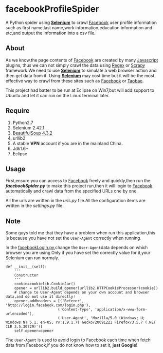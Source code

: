 # facebookProfileSpider

A Python spider using **[Selenium](http://www.seleniumhq.org/)** to crawl [Facebook](http://www.facebook.com) user profile information such as first name,last name,work information,education information and etc,and output the information into a csv file.

## About
As we know,the page contents of [Facebook](http://www.facebook.com) are created by many [Javascript](http://www.w3schools.com/js/) plugins, thus we can not simply crawl the data using [Regex](http://www.regexr.com/) or [Scrapy](http://scrapy.org/) framework.We need to use **[Selenium](http://www.seleniumhq.org/)** to simulate a web browser action and then get data from it. Using **[Selenium](http://www.seleniumhq.org/)** may cost time but it will be the most effective way to crawl from these sites such as [Facebook](http://www.facebook.com) or [Taobao](http://www.taobao.com).

This project had batter to be run at Eclipse on Win7,but will add support to Ubuntu and let it can run on the Linux terminal later.

## Require
1. Python2.7
2. Selenium 2.42.1
3. [BeautifulSoup 4.3.2](http://www.crummy.com/software/BeautifulSoup) 
4. urllib2
5. A stable **VPN** account if you are in the mainland China.
6. Jdk1.6+
7. Eclipse

## Usage
First,ensure you can access to [Facebook](http://www.facebook.com) freely and quickly,then run the ***facebookSpider.py*** to make this project run,then it will login to [Facebook](http://www.facebook.com) automatically and crawl data from the specified URLs one by one.

All the urls are written in the *urls.py* file.All the configuration items are written in the *settings.py* file.

## Note

Some guys told me that they have a problem when run this application,this is because you have not set the `User-Agent` correctly when running.

In the [facebookLogin.py](https://github.com/lucumt/facebookProfileSpider/blob/master/fpspider/src/facebookLogin.py),change the `User-Agent`data depends on which browser you are using.Only if you have set the correctly value for it,your Selenium can run normaly.

    def __init__(self):
        '''
        Constructor
        '''
        cookie=cookielib.CookieJar()
        opener = urllib2.build_opener(urllib2.HTTPCookieProcessor(cookie))
        # change to User-Agent depends on your own account and browser data,and do not use it directly!
        opener.addheaders = [('Referer', 'http://login.facebook.com/login.php'),
                            ('Content-Type', 'application/x-www-form-urlencoded'),
                            ('User-Agent', 'Mozilla/5.0 (Windows; U; Windows NT 5.1; en-US; rv:1.9.1.7) Gecko/20091221 Firefox/3.5.7 (.NET CLR 3.5.30729)')]
        self.opener=opener

The `User-Agent` is used to avoid login to Facebook each time when fetch data from Facebook,if you do not know how to set it, **just Google!**